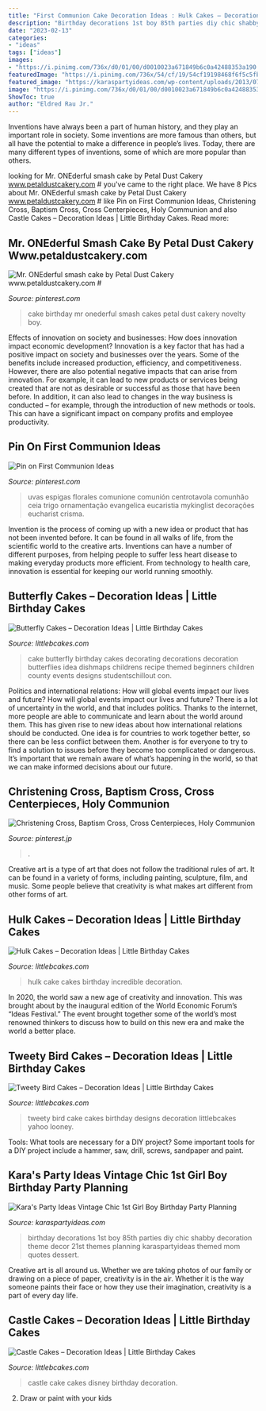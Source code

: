 ```yaml
---
title: "First Communion Cake Decoration Ideas : Hulk Cakes – Decoration Ideas"
description: "Birthday decorations 1st boy 85th parties diy chic shabby decoration theme decor 21st themes planning karaspartyideas themed mom quotes dessert"
date: "2023-02-13"
categories:
- "ideas"
tags: ["ideas"]
images:
- "https://i.pinimg.com/736x/d0/01/00/d0010023a671849b6c0a42488353a190.jpg"
featuredImage: "https://i.pinimg.com/736x/54/cf/19/54cf19198468f6f5c5fbe25f43403278.jpg"
featured_image: "https://karaspartyideas.com/wp-content/uploads/2013/07/DSC03273_699x9331.jpg"
image: "https://i.pinimg.com/736x/d0/01/00/d0010023a671849b6c0a42488353a190.jpg"
ShowToc: true
author: "Eldred Rau Jr."
---
```



Inventions have always been a part of human history, and they play an important role in society. Some inventions are more famous than others, but all have the potential to make a difference in people’s lives. Today, there are many different types of inventions, some of which are more popular than others.

	

		
looking for Mr. ONEderful smash cake by Petal Dust Cakery www.petaldustcakery.com # you've came to the right place. We have 8 Pics about Mr. ONEderful smash cake by Petal Dust Cakery www.petaldustcakery.com # like Pin on First Communion Ideas, Christening Cross, Baptism Cross, Cross Centerpieces, Holy Communion and also Castle Cakes – Decoration Ideas | Little Birthday Cakes. Read more:
		
    
## Mr. ONEderful Smash Cake By Petal Dust Cakery Www.petaldustcakery.com #

<img loading=lazy src="https://i.pinimg.com/736x/34/74/68/347468b7501dbe5d5106058708ef8b4c.jpg" onerror="this.onerror=null;this.src='https://tse1.mm.bing.net/th?id=OIP.ssQWl5GWtij6nB7FNIeZ3wHaJ3&amp;pid=15.1';" alt="Mr. ONEderful smash cake by Petal Dust Cakery www.petaldustcakery.com #">

_Source: pinterest.com_

>cake birthday mr onederful smash cakes petal dust cakery novelty boy. 

	

Effects of innovation on society and businesses: How does innovation impact economic development?
Innovation is a key factor that has had a positive impact on society and businesses over the years. Some of the benefits include increased production, efficiency, and competitiveness. However, there are also potential negative impacts that can arise from innovation. For example, it can lead to new products or services being created that are not as desirable or successful as those that have been before. In addition, it can also lead to changes in the way business is conducted – for example, through the introduction of new methods or tools. This can have a significant impact on company profits and employee productivity.

    
## Pin On First Communion Ideas

<img loading=lazy src="https://i.pinimg.com/736x/d0/01/00/d0010023a671849b6c0a42488353a190.jpg" onerror="this.onerror=null;this.src='https://tse2.mm.bing.net/th?id=OIP.RH4Ecx7oFyErdZo6J0tAiAHaKV&amp;pid=15.1';" alt="Pin on First Communion Ideas">

_Source: pinterest.com_

>uvas espigas florales comunione comunión centrotavola comunhão ceia trigo ornamentação evangelica eucaristia mykinglist decorações eucharist crisma. 

	

Invention is the process of coming up with a new idea or product that has not been invented before. It can be found in all walks of life, from the scientific world to the creative arts. Inventions can have a number of different purposes, from helping people to suffer less heart disease to making everyday products more efficient. From technology to health care, innovation is essential for keeping our world running smoothly.

    
## Butterfly Cakes – Decoration Ideas | Little Birthday Cakes

<img loading=lazy src="http://www.littlebcakes.com/wp-content/uploads/2013/08/Butterfly-Cakes.jpg" onerror="this.onerror=null;this.src='https://tse3.mm.bing.net/th?id=OIP.pChPjCxdrJutN8gUUXYh9wHaFl&amp;pid=15.1';" alt="Butterfly Cakes – Decoration Ideas | Little Birthday Cakes">

_Source: littlebcakes.com_

>cake butterfly birthday cakes decorating decorations decoration butterflies idea dishmaps childrens recipe themed beginners children county events designs studentschillout con. 

	

Politics and international relations: How will global events impact our lives and future?
How will global events impact our lives and future? There is a lot of uncertainty in the world, and that includes politics. Thanks to the internet, more people are able to communicate and learn about the world around them. This has given rise to new ideas about how international relations should be conducted. 
One idea is for countries to work together better, so there can be less conflict between them. Another is for everyone to try to find a solution to issues before they become too complicated or dangerous. It’s important that we remain aware of what’s happening in the world, so that we can make informed decisions about our future.

    
## Christening Cross, Baptism Cross, Cross Centerpieces, Holy Communion

<img loading=lazy src="https://i.pinimg.com/736x/54/cf/19/54cf19198468f6f5c5fbe25f43403278.jpg" onerror="this.onerror=null;this.src='https://tse1.mm.bing.net/th?id=OIP.1BtjACrECCd7V6OTBx1_iAHaJ3&amp;pid=15.1';" alt="Christening Cross, Baptism Cross, Cross Centerpieces, Holy Communion">

_Source: pinterest.jp_

>. 

	

Creative art is a type of art that does not follow the traditional rules of art. It can be found in a variety of forms, including painting, sculpture, film, and music. Some people believe that creativity is what makes art different from other forms of art.

    
## Hulk Cakes – Decoration Ideas | Little Birthday Cakes

<img loading=lazy src="http://www.littlebcakes.com/wp-content/uploads/2014/01/Hulk-Cake.jpg" onerror="this.onerror=null;this.src='https://tse3.mm.bing.net/th?id=OIP.S8CWAPx3t4cWlGqMl9xhSwHaFj&amp;pid=15.1';" alt="Hulk Cakes – Decoration Ideas | Little Birthday Cakes">

_Source: littlebcakes.com_

>hulk cake cakes birthday incredible decoration. 

	

In 2020, the world saw a new age of creativity and innovation. This was brought about by the inaugural edition of the World Economic Forum’s “Ideas Festival.” The event brought together some of the world’s most renowned thinkers to discuss how to build on this new era and make the world a better place.

    
## Tweety Bird Cakes – Decoration Ideas | Little Birthday Cakes

<img loading=lazy src="http://www.littlebcakes.com/wp-content/uploads/2014/05/Tweety-Bird-Birthday-Cakes.jpg" onerror="this.onerror=null;this.src='https://tse1.mm.bing.net/th?id=OIP.0MjTxnA3Rw-TklDitQ_coQHaJ4&amp;pid=15.1';" alt="Tweety Bird Cakes – Decoration Ideas | Little Birthday Cakes">

_Source: littlebcakes.com_

>tweety bird cake cakes birthday designs decoration littlebcakes yahoo looney. 

	

Tools: What tools are necessary for a DIY project?
Some important tools for a DIY project include a hammer, saw, drill, screws, sandpaper and paint.

    
## Kara&#039;s Party Ideas Vintage Chic 1st Girl Boy Birthday Party Planning

<img loading=lazy src="https://karaspartyideas.com/wp-content/uploads/2013/07/DSC03273_699x9331.jpg" onerror="this.onerror=null;this.src='https://tse4.mm.bing.net/th?id=OIP.RFRsA68ShKy4f2km6KTsmAHaJ4&amp;pid=15.1';" alt="Kara&#039;s Party Ideas Vintage Chic 1st Girl Boy Birthday Party Planning">

_Source: karaspartyideas.com_

>birthday decorations 1st boy 85th parties diy chic shabby decoration theme decor 21st themes planning karaspartyideas themed mom quotes dessert. 

	

Creative art is all around us. Whether we are taking photos of our family or drawing on a piece of paper, creativity is in the air. Whether it is the way someone paints their face or how they use their imagination, creativity is a part of every day life.

    
## Castle Cakes – Decoration Ideas | Little Birthday Cakes

<img loading=lazy src="http://www.littlebcakes.com/wp-content/uploads/2013/08/Disney-Castle-Cake.jpg" onerror="this.onerror=null;this.src='https://tse2.mm.bing.net/th?id=OIP.R6ogDrDmovLc-wqzmZrrgwHaIf&amp;pid=15.1';" alt="Castle Cakes – Decoration Ideas | Little Birthday Cakes">

_Source: littlebcakes.com_

>castle cake cakes disney birthday decoration. 

	

2. Draw or paint with your kids

